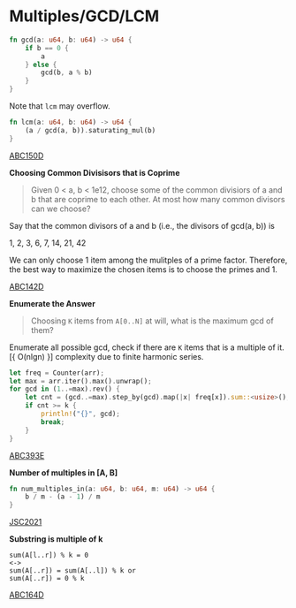 # Multiples/GCD/LCM

```rust
fn gcd(a: u64, b: u64) -> u64 {
    if b == 0 {
        a
    } else {
        gcd(b, a % b)
    }
}
```

Note that `lcm` may overflow.
```rust
fn lcm(a: u64, b: u64) -> u64 {
    (a / gcd(a, b)).saturating_mul(b)
}
```

[ABC150D](https://atcoder.jp/contests/abc150/submissions/63213542)


**Choosing Common Divisisors that is Coprime**

> Given 0 < a, b < 1e12, choose some of the common divisiors of a and b that are coprime to each other. At most how many common divisors can we choose?

Say that the common divisors of a and b (i.e., the divisors of gcd(a, b)) is

1, 2, 3, 6, 7, 14, 21, 42

We can only choose 1 item among the mulitples of a prime factor. Therefore, the best way to maximize the chosen items is to choose the primes and 1.

[ABC142D](https://atcoder.jp/contests/abc142/submissions/62985015)


**Enumerate the Answer**

> Choosing `K` items from `A[0..N]` at will, what is the maximum gcd of them?

Enumerate all possible gcd, check if there are `K` items that is a multiple of it.
[{ O(nlgn) }] complexity due to finite harmonic series.

```rust
let freq = Counter(arr);
let max = arr.iter().max().unwrap();
for gcd in (1..=max).rev() {
    let cnt = (gcd..=max).step_by(gcd).map(|x| freq[x]).sum::<usize>();
    if cnt >= k {
        println!("{}", gcd);
        break;
    }
}
```

[ABC393E](https://atcoder.jp/contests/abc393/submissions/62819583)


**Number of multiples in [A, B]**

```rust
fn num_multiples_in(a: u64, b: u64, m: u64) -> u64 {
    b / m - (a - 1) / m
}
```

[JSC2021](https://atcoder.jp/contests/jsc2021/submissions/59151073)


**Substring is multiple of k**

```
sum(A[l..r]) % k = 0 
<-> 
sum(A[..r]) = sum(A[..l]) % k or 
sum(A[..r]) = 0 % k
```

[ABC164D](https://atcoder.jp/contests/abc164/submissions/53505764)